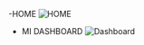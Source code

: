 -HOME
![HOME](Dashboard\img\HOME.PNG)
- MI DASHBOARD
![Dashboard](Dashboard/img/DASHBOARD-DAVID.PNG)